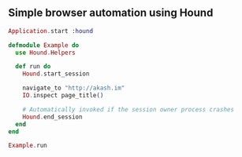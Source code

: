 ## Simple browser automation using Hound

```elixir
Application.start :hound

defmodule Example do
  use Hound.Helpers

  def run do
    Hound.start_session

    navigate_to "http://akash.im"
    IO.inspect page_title()

    # Automatically invoked if the session owner process crashes
    Hound.end_session
  end
end

Example.run
```

